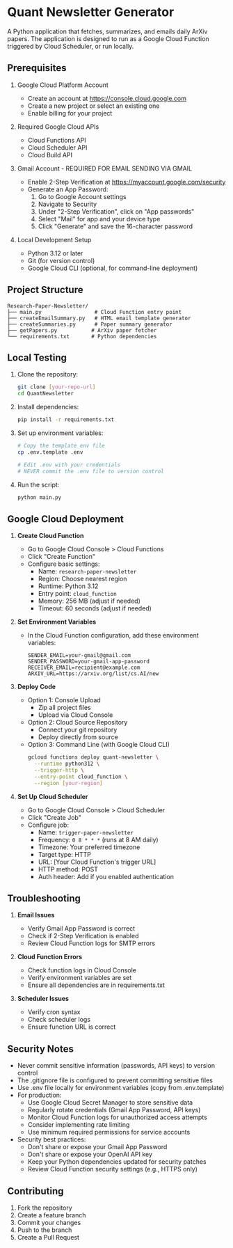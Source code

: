 # Quant Newsletter Generator

A Python application that fetches, summarizes, and emails daily ArXiv papers. The application is designed to run as a Google Cloud Function triggered by Cloud Scheduler, or run locally.

## Prerequisites

1. Google Cloud Platform Account
   - Create an account at https://console.cloud.google.com
   - Create a new project or select an existing one
   - Enable billing for your project

2. Required Google Cloud APIs
   - Cloud Functions API
   - Cloud Scheduler API
   - Cloud Build API

3. Gmail Account - REQUIRED FOR EMAIL SENDING VIA GMAIL
   - Enable 2-Step Verification at https://myaccount.google.com/security
   - Generate an App Password:
     1. Go to Google Account settings
     2. Navigate to Security
     3. Under "2-Step Verification", click on "App passwords"
     4. Select "Mail" for app and your device type
     5. Click "Generate" and save the 16-character password

4. Local Development Setup
   - Python 3.12 or later
   - Git (for version control)
   - Google Cloud CLI (optional, for command-line deployment)

## Project Structure

```
Research-Paper-Newsletter/
├── main.py                 # Cloud Function entry point
├── createEmailSummary.py   # HTML email template generator
├── createSummaries.py      # Paper summary generator
├── getPapers.py           # ArXiv paper fetcher
└── requirements.txt       # Python dependencies
```

## Local Testing

1. Clone the repository:
   ```bash
   git clone [your-repo-url]
   cd QuantNewsletter
   ```

2. Install dependencies:
   ```bash
   pip install -r requirements.txt
   ```

3. Set up environment variables:
   ```bash
   # Copy the template env file
   cp .env.template .env
   
   # Edit .env with your credentials
   # NEVER commit the .env file to version control
   ```

4. Run the script:
   ```bash
   python main.py
   ```

## Google Cloud Deployment

1. **Create Cloud Function**
   - Go to Google Cloud Console > Cloud Functions
   - Click "Create Function"
   - Configure basic settings:
     * Name: `research-paper-newsletter`
     * Region: Choose nearest region
     * Runtime: Python 3.12
     * Entry point: `cloud_function`
     * Memory: 256 MB (adjust if needed)
     * Timeout: 60 seconds (adjust if needed)

2. **Set Environment Variables**
   - In the Cloud Function configuration, add these environment variables:
     ```
     SENDER_EMAIL=your-gmail@gmail.com
     SENDER_PASSWORD=your-gmail-app-password
     RECEIVER_EMAIL=recipient@example.com
     ARXIV_URL=https://arxiv.org/list/cs.AI/new
     ```

3. **Deploy Code**
   - Option 1: Console Upload
     * Zip all project files
     * Upload via Cloud Console
   - Option 2: Cloud Source Repository
     * Connect your git repository
     * Deploy directly from source
   - Option 3: Command Line (with Google Cloud CLI)
     ```bash
     gcloud functions deploy quant-newsletter \
       --runtime python312 \
       --trigger-http \
       --entry-point cloud_function \
       --region [your-region]
     ```

4. **Set Up Cloud Scheduler**
   - Go to Google Cloud Console > Cloud Scheduler
   - Click "Create Job"
   - Configure job:
     * Name: `trigger-paper-newsletter`
     * Frequency: `0 8 * * *` (runs at 8 AM daily)
     * Timezone: Your preferred timezone
     * Target type: HTTP
     * URL: [Your Cloud Function's trigger URL]
     * HTTP method: POST
     * Auth header: Add if you enabled authentication

## Troubleshooting

1. **Email Issues**
   - Verify Gmail App Password is correct
   - Check if 2-Step Verification is enabled
   - Review Cloud Function logs for SMTP errors

2. **Cloud Function Errors**
   - Check function logs in Cloud Console
   - Verify environment variables are set
   - Ensure all dependencies are in requirements.txt

3. **Scheduler Issues**
   - Verify cron syntax
   - Check scheduler logs
   - Ensure function URL is correct

## Security Notes

- Never commit sensitive information (passwords, API keys) to version control
- The .gitignore file is configured to prevent committing sensitive files
- Use .env file locally for environment variables (copy from .env.template)
- For production:
  - Use Google Cloud Secret Manager to store sensitive data
  - Regularly rotate credentials (Gmail App Password, API keys)
  - Monitor Cloud Function logs for unauthorized access attempts
  - Consider implementing rate limiting
  - Use minimum required permissions for service accounts
- Security best practices:
  - Don't share or expose your Gmail App Password
  - Don't share or expose your OpenAI API key
  - Keep your Python dependencies updated for security patches
  - Review Cloud Function security settings (e.g., HTTPS only)

## Contributing

1. Fork the repository
2. Create a feature branch
3. Commit your changes
4. Push to the branch
5. Create a Pull Request
